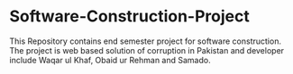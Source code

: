 # Software-Construction-Project
This Repository contains end semester project for software construction. The project is web based solution of corruption in Pakistan and developer include Waqar ul Khaf, Obaid ur Rehman and Samado.
